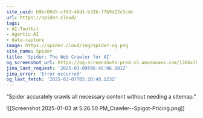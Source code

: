 ```yaml
---
site_uuid: b9bc08d5-cf83-48d1-b32b-77b9d22c5cdc
url: https://spider.cloud/
tags:
- AI-Toolkit
- Agentic-AI
- data-capture
image: https://spider.cloud/img/spider-og.png
site_name: Spider
title: 'Spider: The Web Crawler for AI'
og_screenshot_url: https://og-screenshots-prod.s3.amazonaws.com/1366x768/80/false/be57bd56b91fbfa06989e638a4fa532dabee04f351d10636501dcb4cfac7588f.jpeg
jina_last_request: '2025-03-09T06:45:06.501Z'
jina_error: 'Error occurred'
og_last_fetch: '2025-03-07T05:20:40.123Z'
---
```

"Spider accurately crawls all necessary content without needing a sitemap." 

![[Screenshot 2025-01-03 at 5.26.50 PM_Crawler--Spigot-Pricing.png]]
